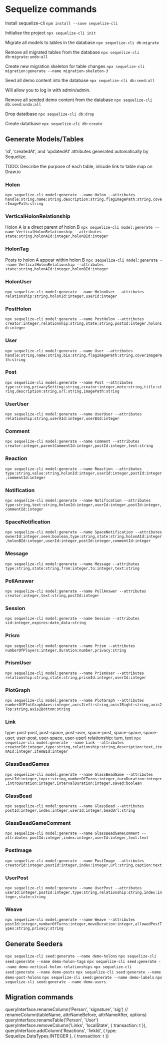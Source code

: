 # Sequelize commands

Install sequelize-cli
`npm install --save sequelize-cli`

Initialise the project
`npx sequelize-cli init`

Migrate all models to tables in the database
`npx sequelize-cli db:migrate`

Remove all migrated tables from the database
`npx sequelize-cli db:migrate:undo:all`

Create new migration skeleton for table changes
`npx sequelize-cli migration:generate --name migration-skeleton-3`

Seed all demo content into the database
`npx sequelize-cli db:seed:all`

Will allow you to log in with admin/admin.

Remove all seeded demo content from the database
`npx sequelize-cli db:seed:undo:all`

Drop datatbase
`npx sequelize-cli db:drop`

Create datatbase
`npx sequelize-cli db:create`

## Generate Models/Tables

‘id’, ‘createdAt’, and ‘updatedAt’ attributes generated automatically by Sequelize.

TODO: Describe the purpose of each table, inlcude link to table map on Draw.io

### Holon

`npx sequelize-cli model:generate --name Holon --attributes handle:string,name:string,description:string,flagImagePath:string,coverImagePath:string`

### VerticalHolonRelationship

Holon A is a direct parent of holon B
`npx sequelize-cli model:generate --name VerticalHolonRelationship --attributes state:string,holonAId:integer,holonBId:integer`

### HolonTag

Posts to holon A appear within holon B
`npx sequelize-cli model:generate --name VerticalHolonRelationship --attributes state:string,holonAId:integer,holonBId:integer`

### HolonUser

`npx sequelize-cli model:generate --name HolonUser --attributes relationship:string,holonId:integer,userId:integer`

### PostHolon

`npx sequelize-cli model:generate --name PostHolon --attributes creator:integer,relationship:string,state:string,postId:integer,holonId:integer`

### User

`npx sequelize-cli model:generate --name User --attributes handle:string,name:string,bio:string,flagImagePath:string,coverImagePath:string`

### Post

`npx sequelize-cli model:generate --name Post --attributes type:string,privacySetting:string,creator:integer,note:string,title:string,description:string,url:string,imagePath:string`

### UserUser

`npx sequelize-cli model:generate --name UserUser --attributes relationship:string,userAId:integer,userBId:integer`

### Comment

`npx sequelize-cli model:generate --name Comment --attributes creator:integer,parentCommentId:integer,postId:integer,text:string`

### Reaction

`npx sequelize-cli model:generate --name Reaction --attributes type:string,value:string,holonId:integer,userId:integer,postId:integer,commentId:integer`

### Notification

`npx sequelize-cli model:generate --name Notification --attributes type:string,text:string,holonId:integer,userId:integer,postId:integer,commentId:integer`

### SpaceNotification

`npx sequelize-cli model:generate --name SpaceNotification --attributes ownerId:integer,seen:boolean,type:string,state:string,holonAId:integer,holonBId:integer,userId:integer,postId:integer,commentId:integer`

### Message

`npx sequelize-cli model:generate --name Message --attributes type:string,state:string,from:integer,to:integer,text:string`

### PollAnswer

`npx sequelize-cli model:generate --name PollAnswer --attributes creator:integer,text:string,postId:integer`

### Session

`npx sequelize-cli model:generate --name Session --attributes sid:integer,expires:date,data:string`

### Prism

`npx sequelize-cli model:generate --name Prism --attributes numberOfPlayers:integer,duration:number,privacy:string`

### PrismUser

`npx sequelize-cli model:generate --name PrismUser --attributes relationship:string,state:string,prismId:integer,userId:integer`

### PlotGraph

`npx sequelize-cli model:generate --name PlotGraph --attributes numberOfPlotGraphAxes:integer,axis1Left:string,axis1Right:string,axis2Top:string,axis2Bottom:string`

### Link

type: post-post, post-space, post-user, space-post, space-space, space-user, user-post, user-space, user-user)
relationship: turn, text
`npx sequelize-cli model:generate --name Link --attributes creatorId:integer,type:string,relationship:string,description:text,itemAId:integer,itemBId:integer`

### GlassBeadGames

`npx sequelize-cli model:generate --name GlassBeadGame --attributes postId:integer,topic:string,numberOfTurns:integer,turnDuration:integer,introDuration:integer,intervalDuration:integer,saved:boolean`

### GlassBead

`npx sequelize-cli model:generate --name GlassBead --attributes postId:integer,index:integer,userId:integer,beadUrl:string`

### GlassBeadGameComment

`npx sequelize-cli model:generate --name GlassBeadGameComment --attributes postId:integer,index:integer,userId:integer,text:text`

### PostImage

`npx sequelize-cli model:generate --name PostImage --attributes creatorId:integer,postId:integer,index:integer,url:string,caption:text`

### UserPost

`npx sequelize-cli model:generate --name UserPost --attributes userId:integer,postId:integer,type:string,relationship:string,index:integer,state:string`

### Weave

`npx sequelize-cli model:generate --name Weave --attributes postId:integer,numberOfTurns:integer,moveDuration:integer,allowedPostTypes:string,privacy:string`

## Generate Seeders

`npx sequelize-cli seed:generate --name demo-holons`
`npx sequelize-cli seed:generate --name demo-holon-tags`
`npx sequelize-cli seed:generate --name demo-vertical-holon-relationships`
`npx sequelize-cli seed:generate --name demo-posts`
`npx sequelize-cli seed:generate --name demo-post-holons`
`npx sequelize-cli seed:generate --name demo-labels`
`npx sequelize-cli seed:generate --name demo-users`

## Migration commands

queryInterface.renameColumn('Person', 'signature', 'sig') // renameColumn(tableName, attrNameBefore, attrNameAfter, options)
queryInterface.renameTable('Person', 'User')
queryInterface.removeColumn('Links', 'localState', { transaction: t }),
queryInterface.addColumn('Reactions', 'linkId', {
type: Sequelize.DataTypes.INTEGER
}, { transaction: t })
